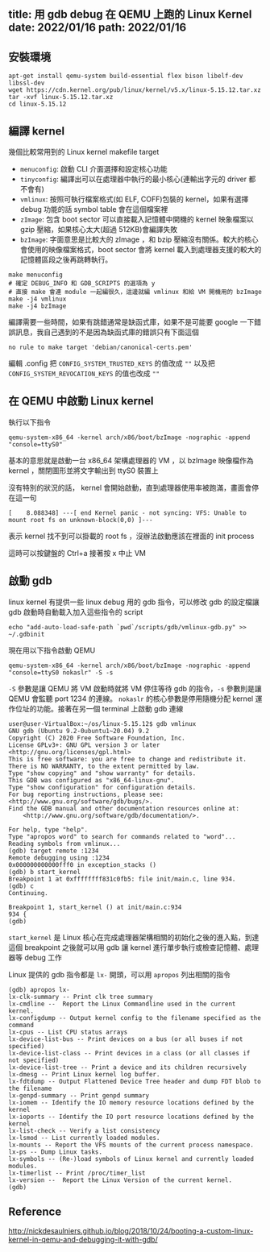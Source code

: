 title: 用 gdb debug 在 QEMU 上跑的 Linux Kernel
date: 2022/01/16
path: 2022/01/16
---

## 安裝環境

```
apt-get install qemu-system build-essential flex bison libelf-dev libssl-dev
wget https://cdn.kernel.org/pub/linux/kernel/v5.x/linux-5.15.12.tar.xz
tar -xvf linux-5.15.12.tar.xz
cd linux-5.15.12
```

## 編譯 kernel

幾個比較常用到的 Linux kernel makefile target

- `menuconfig`: 啟動 CLI 介面選擇和設定核心功能
- `tinyconfig`: 編譯出可以在處理器中執行的最小核心(連輸出字元的 driver 都不會有)
- `vmlinux`: 按照可執行檔案格式(如 ELF, COFF)包裝的 kernel，如果有選擇 debug 功能的話 symbol table 會在這個檔案裡
- `zImage`: 包含 boot sector 可以直接載入記憶體中開機的 kernel 映象檔案以 gzip 壓縮，如果核心太大(超過 512KB)會編譯失敗
- `bzImage`: 字面意思是比較大的 zImage ，和 bzip 壓縮沒有關係。較大的核心會使用的映像檔案格式，boot sector 會將 kernel 載入到處理器支援的較大的記憶體區段之後再跳轉執行。

```
make menuconfig
# 確定 DEBUG_INFO 和 GDB_SCRIPTS 的選項為 y
# 直接 make 會連 module 一起編很久，這邊就編 vmlinux 和給 VM 開機用的 bzImage
make -j4 vmlinux
make -j4 bzImage
```

編譯需要一些時間，如果有跳錯通常是缺函式庫，如果不是可能要 google 一下錯誤訊息，我自己遇到的不是因為缺函式庫的錯誤只有下面這個

`no rule to make target 'debian/canonical-certs.pem'`

編輯 .config 把 `CONFIG_SYSTEM_TRUSTED_KEYS` 的值改成 `""`
以及把 `CONFIG_SYSTEM_REVOCATION_KEYS` 的值也改成 `""`

## 在 QEMU 中啟動 Linux kernel

執行以下指令
```
qemu-system-x86_64 -kernel arch/x86/boot/bzImage -nographic -append "console=ttyS0"
```
基本的意思就是啟動一台 x86_64 架構處理器的 VM ，以 bzImage 映像檔作為 kernel ，關閉圖形並將文字輸出到 ttyS0 裝置上

沒有特別的狀況的話， kernel 會開始啟動，直到處理器使用率被跑滿，畫面會停在這一句
```
[    8.088348] ---[ end Kernel panic - not syncing: VFS: Unable to mount root fs on unknown-block(0,0) ]---
```

表示 kernel 找不到可以掛載的 root fs ，沒辦法啟動應該在裡面的 init process

這時可以按鍵盤的 Ctrl+a 接著按 x 中止 VM

## 啟動 gdb

linux kernel 有提供一些 linux debug 用的 gdb 指令，可以修改 gdb 的設定檔讓 gdb 啟動時自動載入加入這些指令的 script

```shell
echo "add-auto-load-safe-path `pwd`/scripts/gdb/vmlinux-gdb.py" >> ~/.gdbinit
```

現在用以下指令啟動 QEMU
```
qemu-system-x86_64 -kernel arch/x86/boot/bzImage -nographic -append "console=ttyS0 nokaslr" -S -s
```

`-S` 參數是讓 QEMU 將 VM 啟動時就將 VM 停住等待 gdb 的指令，`-s` 參數則是讓 QEMU 會監聽 port 1234 的連線。 `nokaslr` 的核心參數是停用隨機分配 kernel 運作位址的功能。接著在另一個 terminal 上啟動 gdb 連線

```
user@user-VirtualBox:~/os/linux-5.15.12$ gdb vmlinux 
GNU gdb (Ubuntu 9.2-0ubuntu1~20.04) 9.2
Copyright (C) 2020 Free Software Foundation, Inc.
License GPLv3+: GNU GPL version 3 or later <http://gnu.org/licenses/gpl.html>
This is free software: you are free to change and redistribute it.
There is NO WARRANTY, to the extent permitted by law.
Type "show copying" and "show warranty" for details.
This GDB was configured as "x86_64-linux-gnu".
Type "show configuration" for configuration details.
For bug reporting instructions, please see:
<http://www.gnu.org/software/gdb/bugs/>.
Find the GDB manual and other documentation resources online at:
    <http://www.gnu.org/software/gdb/documentation/>.

For help, type "help".
Type "apropos word" to search for commands related to "word"...
Reading symbols from vmlinux...
(gdb) target remote :1234
Remote debugging using :1234
0x000000000000fff0 in exception_stacks ()
(gdb) b start_kernel
Breakpoint 1 at 0xffffffff831c0fb5: file init/main.c, line 934.
(gdb) c
Continuing.

Breakpoint 1, start_kernel () at init/main.c:934
934	{
(gdb)
```

`start_kernel` 是 Linux 核心在完成處理器架構相關的初始化之後的進入點，到達這個 breakpoint 之後就可以用 gdb 讓 kernel 進行單步執行或檢查記憶體、處理器等 debug 工作

Linux 提供的 gdb 指令都是 `lx-` 開頭，可以用 `apropos` 列出相關的指令

```
(gdb) apropos lx-
lx-clk-summary -- Print clk tree summary
lx-cmdline --  Report the Linux Commandline used in the current kernel.
lx-configdump -- Output kernel config to the filename specified as the command
lx-cpus -- List CPU status arrays
lx-device-list-bus -- Print devices on a bus (or all buses if not specified)
lx-device-list-class -- Print devices in a class (or all classes if not specified)
lx-device-list-tree -- Print a device and its children recursively
lx-dmesg -- Print Linux kernel log buffer.
lx-fdtdump -- Output Flattened Device Tree header and dump FDT blob to the filename
lx-genpd-summary -- Print genpd summary
lx-iomem -- Identify the IO memory resource locations defined by the kernel
lx-ioports -- Identify the IO port resource locations defined by the kernel
lx-list-check -- Verify a list consistency
lx-lsmod -- List currently loaded modules.
lx-mounts -- Report the VFS mounts of the current process namespace.
lx-ps -- Dump Linux tasks.
lx-symbols -- (Re-)load symbols of Linux kernel and currently loaded modules.
lx-timerlist -- Print /proc/timer_list
lx-version --  Report the Linux Version of the current kernel.
(gdb) 
```

## Reference

http://nickdesaulniers.github.io/blog/2018/10/24/booting-a-custom-linux-kernel-in-qemu-and-debugging-it-with-gdb/